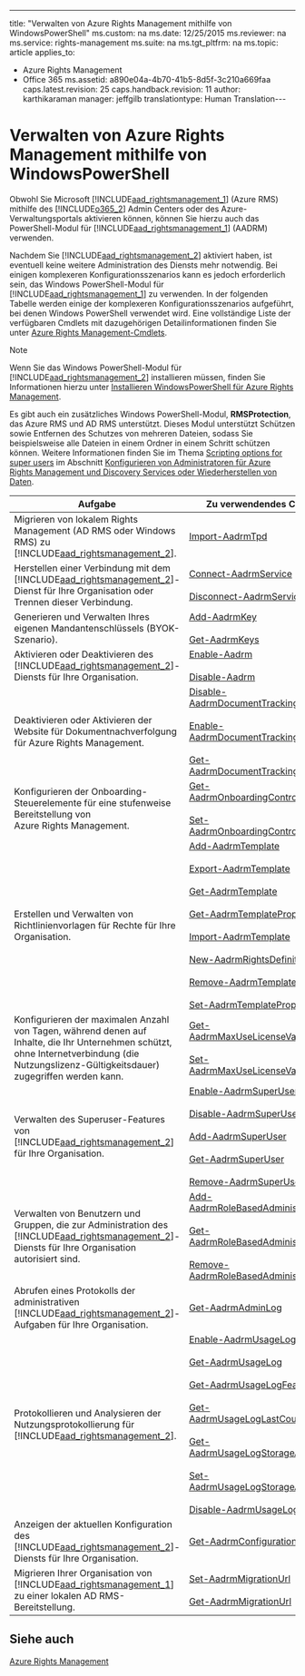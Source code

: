 ---
title: "Verwalten von Azure Rights Management mithilfe von WindowsPowerShell"
ms.custom: na
ms.date: 12/25/2015
ms.reviewer: na
ms.service: rights-management
ms.suite: na
ms.tgt_pltfrm: na
ms.topic: article
applies_to: 
  - Azure Rights Management
  - Office 365
ms.assetid: a890e04a-4b70-41b5-8d5f-3c210a669faa
caps.latest.revision: 25
caps.handback.revision: 11
author: karthikaraman
manager: jeffgilb
translationtype: Human Translation---
# Verwalten von Azure Rights Management mithilfe von WindowsPowerShell
Obwohl Sie Microsoft [!INCLUDE[aad_rightsmanagement_1](../../ems/AADRightsMgmt/includes/aad_rightsmanagement_1_md.md)] (Azure RMS) mithilfe des [!INCLUDE[o365_2](../../ems/AADRightsMgmt/includes/o365_2_md.md)] Admin Centers oder des Azure-Verwaltungsportals aktivieren können, können Sie hierzu auch das PowerShell-Modul für [!INCLUDE[aad_rightsmanagement_1](../../ems/AADRightsMgmt/includes/aad_rightsmanagement_1_md.md)] (AADRM) verwenden.

Nachdem Sie [!INCLUDE[aad_rightsmanagement_2](../../ems/AADRightsMgmt/includes/aad_rightsmanagement_2_md.md)] aktiviert haben, ist eventuell keine weitere Administration des Diensts mehr notwendig. Bei einigen komplexeren Konfigurationsszenarios kann es jedoch erforderlich sein, das Windows PowerShell-Modul für [!INCLUDE[aad_rightsmanagement_1](../../ems/AADRightsMgmt/includes/aad_rightsmanagement_1_md.md)] zu verwenden. In der folgenden Tabelle werden einige der komplexeren Konfigurationsszenarios aufgeführt, bei denen Windows PowerShell verwendet wird. Eine vollständige Liste der verfügbaren Cmdlets mit dazugehörigen Detailinformationen finden Sie unter [Azure Rights Management-Cmdlets](http://msdn.microsoft.com/library/azure/dn629398.aspx).

> [!NOTE]
> Wenn Sie das Windows PowerShell-Modul für [!INCLUDE[aad_rightsmanagement_2](../../ems/AADRightsMgmt/includes/aad_rightsmanagement_2_md.md)] installieren müssen, finden Sie Informationen hierzu unter [Installieren WindowsPowerShell für Azure Rights Management](../../ems/AADRightsMgmt/Installing-Windows-PowerShell-for-Azure-Rights-Management.md).

Es gibt auch ein zusätzliches Windows PowerShell-Modul, **RMSProtection**, das Azure RMS und AD RMS unterstützt. Dieses Modul unterstützt Schützen sowie Entfernen des Schutzes von mehreren Dateien, sodass Sie beispielsweise alle Dateien in einem Ordner in einem Schritt schützen können. Weitere Informationen finden Sie im Thema [Scripting options for super users](../../ems/AADRightsMgmt/Configuring-Super-Users-for-Azure-Rights-Management-and-Discovery-Services-or-Data-Recovery.md#BKMK_RMSProtectionModule) im Abschnitt [Konfigurieren von Administratoren für Azure Rights Management und Discovery Services oder Wiederherstellen von Daten](../../ems/AADRightsMgmt/Configuring-Super-Users-for-Azure-Rights-Management-and-Discovery-Services-or-Data-Recovery.md).

|Aufgabe|Zu verwendendes Cmdlet|
|-----------|--------------------------|
|Migrieren von lokalem Rights Management (AD RMS oder Windows RMS) zu [!INCLUDE[aad_rightsmanagement_2](../../ems/AADRightsMgmt/includes/aad_rightsmanagement_2_md.md)].|[Import-AadrmTpd](http://msdn.microsoft.com/library/azure/dn857523.aspx)|
|Herstellen einer Verbindung mit dem [!INCLUDE[aad_rightsmanagement_2](../../ems/AADRightsMgmt/includes/aad_rightsmanagement_2_md.md)]-Dienst für Ihre Organisation oder Trennen dieser Verbindung.|[Connect-AadrmService](http://msdn.microsoft.com/library/azure/dn629415.aspx)<br /><br />[Disconnect-AadrmService](http://msdn.microsoft.com/library/azure/dn629416.aspx)|
|Generieren und Verwalten Ihres eigenen Mandantenschlüssels (BYOK-Szenario).|[Add-AadrmKey](http://msdn.microsoft.com/library/azure/dn629418.aspx)<br /><br />[Get-AadrmKeys](http://msdn.microsoft.com/library/azure/dn629420.aspx)|
|Aktivieren oder Deaktivieren des [!INCLUDE[aad_rightsmanagement_2](../../ems/AADRightsMgmt/includes/aad_rightsmanagement_2_md.md)]-Diensts für Ihre Organisation.|[Enable-Aadrm](http://msdn.microsoft.com/library/azure/dn629412.aspx)<br /><br />[Disable-Aadrm](http://msdn.microsoft.com/library/azure/dn629422.aspx)|
|Deaktivieren oder Aktivieren der Website für Dokumentnachverfolgung für Azure Rights Management.|[Disable-AadrmDocumentTrackingFeature](https://msdn.microsoft.com/library/azure/mt548471.aspx)<br /><br />[Enable-AadrmDocumentTrackingFeature](https://msdn.microsoft.com/library/azure/mt548469.aspx)<br /><br />[Get-AadrmDocumentTrackingFeature](https://msdn.microsoft.com/library/azure/mt548470.aspx)|
|Konfigurieren der Onboarding-Steuerelemente für eine stufenweise Bereitstellung von Azure Rights Management.|[Get-AadrmOnboardingControlPolicy](http://msdn.microsoft.com/library/azure/dn857522.aspx)<br /><br />[Set-AadrmOnboardingControlPolicy](http://msdn.microsoft.com/library/azure/dn857521.aspx)|
|Erstellen und Verwalten von Richtlinienvorlagen für Rechte für Ihre Organisation.|[Add-AadrmTemplate](http://msdn.microsoft.com/library/azure/dn727075.aspx)<br /><br />[Export-AadrmTemplate](http://msdn.microsoft.com/library/azure/dn727078.aspx)<br /><br />[Get-AadrmTemplate](http://msdn.microsoft.com/library/azure/dn727079.aspx)<br /><br />[Get-AadrmTemplateProperty](http://msdn.microsoft.com/library/azure/dn727081.aspx)<br /><br />[Import-AadrmTemplate](http://msdn.microsoft.com/library/azure/dn727077.aspx)<br /><br />[New-AadrmRightsDefinition](http://msdn.microsoft.com/library/azure/dn727080.aspx)<br /><br />[Remove-AadrmTemplate](http://msdn.microsoft.com/library/azure/dn727082.aspx)<br /><br />[Set-AadrmTemplateProperty](http://msdn.microsoft.com/library/azure/dn727076.aspx)|
|Konfigurieren der maximalen Anzahl von Tagen, während denen auf Inhalte, die Ihr Unternehmen schützt, ohne Internetverbindung (die Nutzungslizenz-Gültigkeitsdauer) zugegriffen werden kann.|[Get-AadrmMaxUseLicenseValidityTime](https://msdn.microsoft.com/library/azure/dn932062.aspx)<br /><br />[Set-AadrmMaxUseLicenseValidityTime](https://msdn.microsoft.com/library/azure/dn932063.aspx)|
|Verwalten des Superuser-Features von [!INCLUDE[aad_rightsmanagement_2](../../ems/AADRightsMgmt/includes/aad_rightsmanagement_2_md.md)] für Ihre Organisation.|[Enable-AadrmSuperUserFeature](http://msdn.microsoft.com/library/azure/dn629400.aspx)<br /><br />[Disable-AadrmSuperUserFeature](http://msdn.microsoft.com/library/azure/dn629428.aspx)<br /><br />[Add-AadrmSuperUser](http://msdn.microsoft.com/library/azure/dn629411.aspx)<br /><br />[Get-AadrmSuperUser](http://msdn.microsoft.com/library/azure/dn629408.aspx)<br /><br />[Remove-AadrmSuperUser](http://msdn.microsoft.com/library/azure/dn629405.aspx)|
|Verwalten von Benutzern und Gruppen, die zur Administration des [!INCLUDE[aad_rightsmanagement_2](../../ems/AADRightsMgmt/includes/aad_rightsmanagement_2_md.md)]-Diensts für Ihre Organisation autorisiert sind.|[Add-AadrmRoleBasedAdministrator](http://msdn.microsoft.com/library/azure/dn629417.aspx)<br /><br />[Get-AadrmRoleBasedAdministrator](http://msdn.microsoft.com/library/azure/dn629407.aspx)<br /><br />[Remove-AadrmRoleBasedAdministrator](http://msdn.microsoft.com/library/azure/dn629424.aspx)|
|Abrufen eines Protokolls der administrativen [!INCLUDE[aad_rightsmanagement_2](../../ems/AADRightsMgmt/includes/aad_rightsmanagement_2_md.md)]-Aufgaben für Ihre Organisation.|[Get-AadrmAdminLog](http://msdn.microsoft.com/library/azure/dn629430.aspx)|
|Protokollieren und Analysieren der Nutzungsprotokollierung für [!INCLUDE[aad_rightsmanagement_2](../../ems/AADRightsMgmt/includes/aad_rightsmanagement_2_md.md)].|[Enable-AadrmUsageLogFeature](http://msdn.microsoft.com/library/azure/dn629421.aspx)<br /><br />[Get-AadrmUsageLog](http://msdn.microsoft.com/library/azure/dn629401.aspx)<br /><br />[Get-AadrmUsageLogFeature](http://msdn.microsoft.com/library/azure/dn629425.aspx)<br /><br />[Get-AadrmUsageLogLastCounterValue](http://msdn.microsoft.com/library/azure/dn629423.aspx)<br /><br />[Get-AadrmUsageLogStorageAccount](http://msdn.microsoft.com/library/azure/dn629419.aspx)<br /><br />[Set-AadrmUsageLogStorageAccount](http://msdn.microsoft.com/library/azure/dn629426.aspx)<br /><br />[Disable-AadrmUsageLogFeature](http://msdn.microsoft.com/library/azure/dn629404.aspx)|
|Anzeigen der aktuellen Konfiguration des [!INCLUDE[aad_rightsmanagement_2](../../ems/AADRightsMgmt/includes/aad_rightsmanagement_2_md.md)]-Diensts für Ihre Organisation.|[Get-AadrmConfiguration](http://msdn.microsoft.com/library/azure/dn629410.aspx)|
|Migrieren Ihrer Organisation von [!INCLUDE[aad_rightsmanagement_1](../../ems/AADRightsMgmt/includes/aad_rightsmanagement_1_md.md)] zu einer lokalen AD RMS-Bereitstellung.|[Set-AadrmMigrationUrl](http://msdn.microsoft.com/library/azure/dn629429.aspx)<br /><br />[Get-AadrmMigrationUrl](http://msdn.microsoft.com/library/azure/dn629403.aspx)|

## Siehe auch
[Azure Rights Management](../../ems/AADRightsMgmt/Azure-Rights-Management.md)

